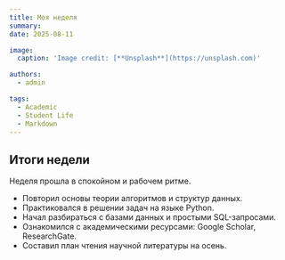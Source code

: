 ```yaml
---
title: Моя неделя
summary: 
date: 2025-08-11

image:
  caption: 'Image credit: [**Unsplash**](https://unsplash.com)'

authors:
  - admin

tags:
  - Academic
  - Student Life
  - Markdown
---
```


## Итоги недели  

Неделя прошла в спокойном и рабочем ритме.  

- Повторил основы теории алгоритмов и структур данных.  
- Практиковался в решении задач на языке Python.  
- Начал разбираться с базами данных и простыми SQL-запросами.  
- Ознакомился с академическими ресурсами: Google Scholar, ResearchGate.  
- Составил план чтения научной литературы на осень.  

